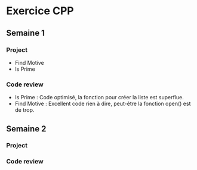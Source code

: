 # Exercice CPP

## Semaine 1

### Project 
- Find Motive
- Is Prime

### Code review
- Is Prime : Code optimisé, la fonction pour créer la liste est superflue.
- Find Motive : Excellent code rien à dire, peut-être la fonction open() est de trop.

## Semaine 2

### Project

### Code review